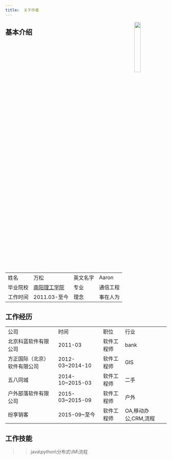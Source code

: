 ```yaml
---
title:  关于作者
---
```


<img src="/images/head/photo2.jpeg" width="20%" align="right">


## 基本介绍

|||||
|:--------|:--------|:------------|:------|
|姓名|万松|英文名字|Aaron|
|毕业院校   |[南阳理工学院](http://www.nyist.net)|专业|通信工程|
|工作时间|2011.03-至今|理念|事在人为|


## 工作经历


|||||
|:----|:----|:----|:----|
|公司|时间|职位|行业|
|北京科蓝软件有限公司|2011-03|软件工程师|bank|
|方正国际（北京）软件有限公司|2012-03~2014-10|软件工程师|GIS|
|五八同城|2014-10~2015-03|软件工程师|二手|
|户外部落软件有限公司|2015-03~2015-09|软件工程师|户外|
|纷享销客|2015-09~至今|软件工程师|OA,移动办公,CRM,流程|

## 工作技能

>> java\python\分布式\IM\流程



